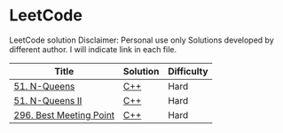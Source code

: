 # LeetCode
LeetCode solution
Disclaimer: 
Personal use only
Solutions developed by different author. I will indicate link in each file.

| Title | Solution | Difficulty |
| ----- | -------- | ---------- |
| [51. N-Queens](https://leetcode.com/problems/n-queens/) | [C++](./C++/N-Queens.cpp)| Hard |
| [51. N-Queens II](https://leetcode.com/problems/n-queens-ii/) | [C++](./C++/N-Queens-II.cpp)| Hard |
| [296. Best Meeting Point](https://leetcode.com/problems/best-meeting-point/) | [C++](./C++/BestMeetingPoint.cpp)| Hard |
